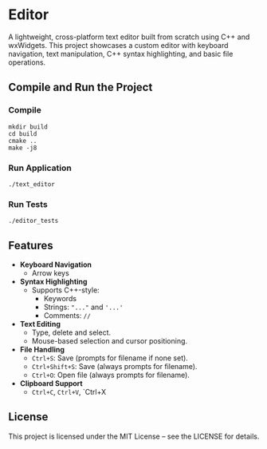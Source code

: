 # Editor
A lightweight, cross-platform text editor built from scratch using C++ and wxWidgets. This project showcases a custom editor with keyboard navigation, text manipulation, C++ syntax highlighting, and basic file operations.

## Compile and Run the Project

### Compile
```shell
mkdir build
cd build
cmake ..
make -j8
```

### Run Application
```shell
./text_editor
```

### Run Tests
```shell
./editor_tests
```

## Features
- **Keyboard Navigation**
  - Arrow keys
- **Syntax Highlighting**
  - Supports C++-style:
    - Keywords
    - Strings: `"..."` and `'...'`
    - Comments: `//`
- **Text Editing**
  - Type, delete and select.
  - Mouse-based selection and cursor positioning.
- **File Handling**
  - `Ctrl+S`: Save (prompts for filename if none set).
  - `Ctrl+Shift+S`: Save (always prompts for filename).
  - `Ctrl+O`: Open file (always prompts for filename).
- **Clipboard Support**
  - `Ctrl+C`, `Ctrl+V`, `Ctrl+X

## License
This project is licensed under the MIT License – see the LICENSE for details.
